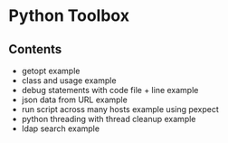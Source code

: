 Python Toolbox
====================

Contents
---------------------
* getopt example
* class and usage example
* debug statements with code file + line example
* json data from URL example
* run script across many hosts example using pexpect
* python threading with thread cleanup example
* ldap search example
